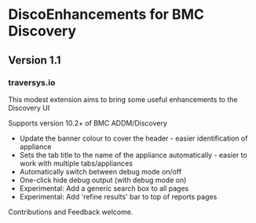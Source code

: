 # DiscoEnhancements for BMC Discovery
## Version 1.1
### traversys.io

This modest extension aims to bring some useful enhancements to the Discovery UI

Supports version 10.2+ of BMC ADDM/Discovery

* Update the banner colour to cover the header - easier identification of appliance
* Sets the tab title to the name of the appliance automatically - easier to work with multiple tabs/appliances
* Automatically switch between debug mode on/off
* One-click hide debug output (with debug mode on)
* Experimental: Add a generic search box to all pages
* Experimental: Add 'refine results' bar to top of reports pages

Contributions and Feedback welcome.
